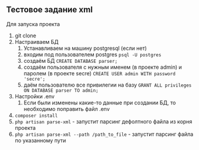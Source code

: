 <h2>Тестовое задание xml</h2>

Для запуска проекта
1. git clone
2. Настраиваем БД
    1. Устанавливаем на машину postgresql (если нет)
    2. входим под пользователем postgres ```psql -U postgres```
    3. создаём БД ```CREATE DATABASE parser;```
    4. создаём пользователя с нужным именем (в проекте admin) и паролем (в проекте secre) ```CREATE USER admin WITH password 'secre';```
    5. даём пользователю все привилегии на базу ```GRANT ALL privileges ON DATABASE parser TO admin;```
3. Настройки .env
    1. Если были изменены какие-то данные при создании БД, то необходимо поправить файл .env
4. ```composer install```
5. ```php artisan parse-xml``` - запустит парсинг дефолтного файла из корня проекта
6. ```php artisan parse-xml --path /path_to_file``` - запустит парсинг файла по указанному пути

